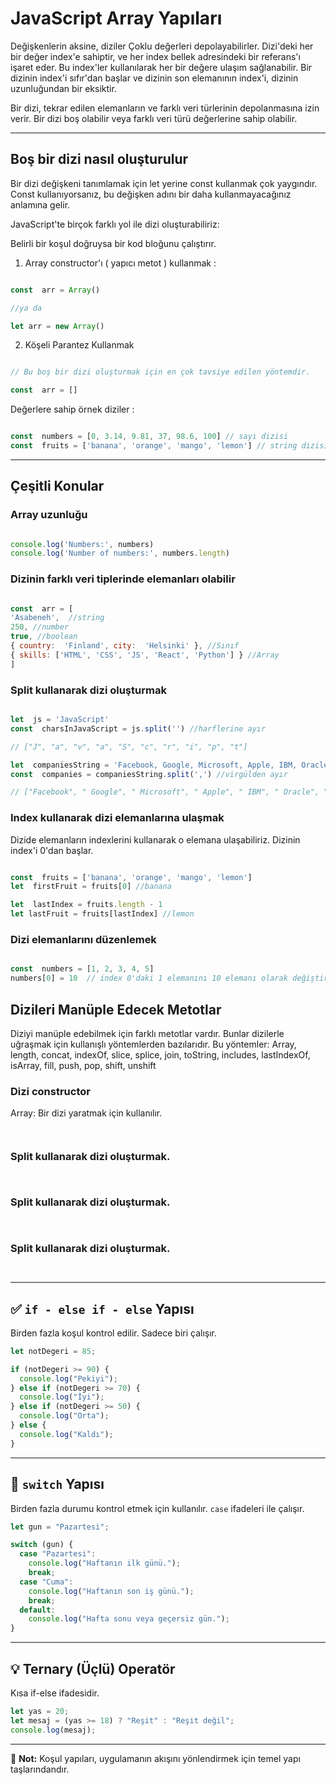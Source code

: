
#  JavaScript Array Yapıları


Değişkenlerin aksine, diziler Çoklu değerleri depolayabilirler. Dizi'deki her bir değer index'e sahiptir, 
ve her index bellek adresindeki bir referans'ı işaret eder. Bu index'ler kullanılarak her bir değere ulaşım 
sağlanabilir. Bir dizinin index'i sıfır'dan başlar ve dizinin son elemanının index'i, dizinin uzunluğundan 
bir eksiktir.

Bir dizi, tekrar edilen elemanların ve farklı veri türlerinin depolanmasına izin verir. Bir dizi boş olabilir veya farklı veri türü değerlerine sahip olabilir.

---

## Boş bir dizi nasıl oluşturulur

Bir dizi değişkeni tanımlamak için let yerine const kullanmak çok yaygındır. Const kullanıyorsanız, bu değişken adını bir daha kullanmayacağınız anlamına gelir.

JavaScript'te birçok farklı yol ile dizi oluşturabiliriz:

Belirli bir koşul doğruysa bir kod bloğunu çalıştırır.

1. Array constructor'ı ( yapıcı metot ) kullanmak :
   
```javascript

const  arr = Array()

//ya da

let arr = new Array()

```

2. Köşeli Parantez Kullanmak

```javascript

// Bu boş bir dizi oluşturmak için en çok tavsiye edilen yöntemdir.

const  arr = []

```

Değerlere sahip örnek diziler : 

```javascript

const  numbers = [0, 3.14, 9.81, 37, 98.6, 100] // sayı dizisi
const  fruits = ['banana', 'orange', 'mango', 'lemon'] // string dizisi, meyveler

```
---

## Çeşitli Konular

### Array uzunluğu

```javascript

console.log('Numbers:', numbers)
console.log('Number of numbers:', numbers.length)

```

### Dizinin farklı veri tiplerinde elemanları olabilir

```javascript

const  arr = [
'Asabeneh',  //string
250, //number
true, //boolean
{ country:  'Finland', city:  'Helsinki' }, //Sınıf
{ skills: ['HTML', 'CSS', 'JS', 'React', 'Python'] } //Array
]

```

### Split kullanarak dizi oluşturmak

```javascript

let  js = 'JavaScript'
const  charsInJavaScript = js.split('') //harflerine ayır

// ["J", "a", "v", "a", "S", "c", "r", "i", "p", "t"]

let  companiesString = 'Facebook, Google, Microsoft, Apple, IBM, Oracle, Amazon'
const  companies = companiesString.split(',') //virgülden ayır

// ["Facebook", " Google", " Microsoft", " Apple", " IBM", " Oracle", " Amazon"]

```

### Index kullanarak dizi elemanlarına ulaşmak

Dizide elemanların indexlerini kullanarak o elemana ulaşabiliriz. Dizinin index'i 0'dan başlar.

```javascript

const  fruits = ['banana', 'orange', 'mango', 'lemon']
let  firstFruit = fruits[0] //banana

let  lastIndex = fruits.length - 1
let lastFruit = fruits[lastIndex] //lemon

```

### Dizi elemanlarını düzenlemek

```javascript

const  numbers = [1, 2, 3, 4, 5]
numbers[0] = 10  // index 0'daki 1 elemanını 10 elemanı olarak değiştirdik

```

## Dizileri Manüple Edecek Metotlar

Diziyi manüple edebilmek için farklı metotlar vardır. Bunlar dizilerle uğraşmak için kullanışlı yöntemlerden bazılarıdır. Bu yöntemler: Array, length, concat, indexOf, slice, splice, join, toString, includes, lastIndexOf, isArray, fill, push, pop, shift, unshift



### Dizi constructor

Array: Bir dizi yaratmak için kullanılır.

```javascript



```

### Split kullanarak dizi oluşturmak. 

```javascript



```

### Split kullanarak dizi oluşturmak. 

```javascript



```

### Split kullanarak dizi oluşturmak. 

```javascript



```
---

## ✅ `if - else if - else` Yapısı

Birden fazla koşul kontrol edilir.
Sadece biri çalışır.

```javascript
let notDegeri = 85;

if (notDegeri >= 90) {
  console.log("Pekiyi");
} else if (notDegeri >= 70) {
  console.log("İyi");
} else if (notDegeri >= 50) {
  console.log("Orta");
} else {
  console.log("Kaldı");
}
```

---

## 🔄 `switch` Yapısı

Birden fazla durumu kontrol etmek için kullanılır. `case` ifadeleri ile çalışır.

```javascript
let gun = "Pazartesi";

switch (gun) {
  case "Pazartesi":
    console.log("Haftanın ilk günü.");
    break;
  case "Cuma":
    console.log("Haftanın son iş günü.");
    break;
  default:
    console.log("Hafta sonu veya geçersiz gün.");
}
```

---

## 💡 Ternary (Üçlü) Operatör

Kısa if-else ifadesidir.

```javascript
let yas = 20;
let mesaj = (yas >= 18) ? "Reşit" : "Reşit değil";
console.log(mesaj);
```

---

📌 **Not:** Koşul yapıları, uygulamanın akışını yönlendirmek için temel yapı taşlarındandır.

